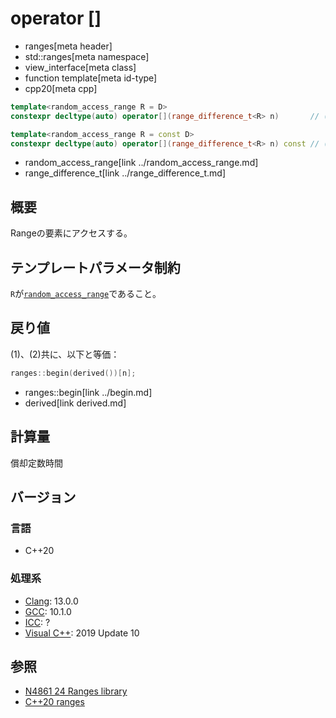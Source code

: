 # operator []
* ranges[meta header]
* std::ranges[meta namespace]
* view_interface[meta class]
* function template[meta id-type]
* cpp20[meta cpp]

```cpp
template<random_access_range R = D>
constexpr decltype(auto) operator[](range_difference_t<R> n)       // (1)

template<random_access_range R = const D>
constexpr decltype(auto) operator[](range_difference_t<R> n) const // (2)
```
* random_access_range[link ../random_access_range.md]
* range_difference_t[link ../range_difference_t.md]

## 概要
Rangeの要素にアクセスする。

## テンプレートパラメータ制約
`R`が[`random_access_range`](../random_access_range.md)であること。

## 戻り値
(1)、(2)共に、以下と等価：

```cpp
ranges::begin(derived())[n];
```
* ranges::begin[link ../begin.md]
* derived[link derived.md]

## 計算量
償却定数時間

## バージョン
### 言語
- C++20

### 処理系
- [Clang](/implementation.md#clang): 13.0.0
- [GCC](/implementation.md#gcc): 10.1.0
- [ICC](/implementation.md#icc): ?
- [Visual C++](/implementation.md#visual_cpp): 2019 Update 10

## 参照
- [N4861 24 Ranges library](https://timsong-cpp.github.io/cppwp/n4861/ranges)
- [C++20 ranges](https://techbookfest.org/product/5134506308665344)

